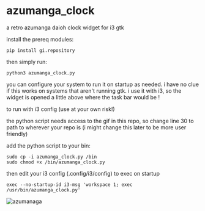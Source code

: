 # azumanga_clock
a retro azumanga daioh clock widget for i3 gtk

install the prereq modules:

```
pip install gi.repository
```

then simply run:

```
python3 azumanga_clock.py
```

you can configure your system to run it on startup as needed. i have no clue if this works on systems that aren't running gtk. i use it with i3, so the widget is opened a little above where the task bar would be !

to run with i3 config (use at your own risk!)

the python script needs access to the gif in this repo, so change line 30 to path to wherever your repo is (i might change this later to be more user friendly)

add the python script to your bin:

```
sudo cp -i azumanga_clock.py /bin
sudo chmod +x /bin/azumanga_clock.py
```

then edit your i3 config (.config/i3/config) to exec on startup

```
exec --no-startup-id i3-msg 'workspace 1; exec /usr/bin/azumanga_clock.py'
```



![azumanaga](https://github.com/shawnschulz/azumanga_clock/assets/94928969/c643ffaf-57a6-41eb-8041-cfd60efc0979)

